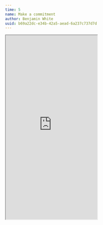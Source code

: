 ```yaml
---
time: 5
name: Make a commitment
author: Benjamin White
uuid: b69a22dc-e34b-42a5-aead-6a237c737d7d
---
```


<iframe id='learning_contract' height='600' src='https://thinkful.typeform.com/to/k1LySc'></iframe>


